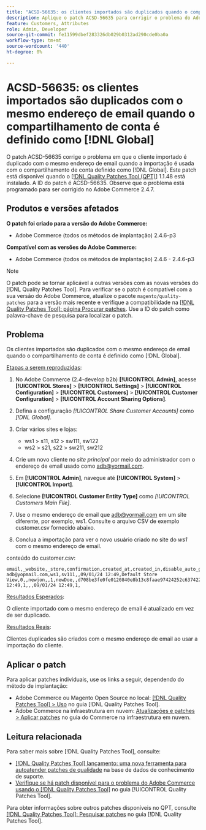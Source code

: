 ```yaml
---
title: "ACSD-56635: os clientes importados são duplicados quando o compartilhamento de conta está definido como [!DNL Global]"
description: Aplique o patch ACSD-56635 para corrigir o problema do Adobe Commerce em que o cliente importado é duplicado com o mesmo endereço de email quando a importação é usada com o compartilhamento de conta definido como [!DNL Global].
feature: Customers, Attributes
role: Admin, Developer
source-git-commit: fe11599dbef283326db029b0312ad290cde0ba0a
workflow-type: tm+mt
source-wordcount: '440'
ht-degree: 0%

---
```


# ACSD-56635: os clientes importados são duplicados com o mesmo endereço de email quando o compartilhamento de conta é definido como [!DNL Global]

O patch ACSD-56635 corrige o problema em que o cliente importado é duplicado com o mesmo endereço de email quando a importação é usada com o compartilhamento de conta definido como [!DNL Global]. Este patch está disponível quando o [[!DNL Quality Patches Tool (QPT)]](https://experienceleague.adobe.com/pt-br/docs/commerce-knowledge-base/kb/announcements/commerce-announcements/magento-quality-patches-released-new-tool-to-self-serve-quality-patches) 1.1.48 está instalado. A ID do patch é ACSD-56635. Observe que o problema está programado para ser corrigido no Adobe Commerce 2.4.7.

## Produtos e versões afetados

**O patch foi criado para a versão do Adobe Commerce:**

* Adobe Commerce (todos os métodos de implantação) 2.4.6-p3

**Compatível com as versões do Adobe Commerce:**

* Adobe Commerce (todos os métodos de implantação) 2.4.6 - 2.4.6-p3

>[!NOTE]
>
>O patch pode se tornar aplicável a outras versões com as novas versões do [!DNL Quality Patches Tool]. Para verificar se o patch é compatível com a sua versão do Adobe Commerce, atualize o pacote `magento/quality-patches` para a versão mais recente e verifique a compatibilidade na [[!DNL Quality Patches Tool]: página Procurar patches](https://experienceleague.adobe.com/tools/commerce-quality-patches/index.html?lang=pt-BR). Use a ID do patch como palavra-chave de pesquisa para localizar o patch.

## Problema

Os clientes importados são duplicados com o mesmo endereço de email quando o compartilhamento de conta é definido como [!DNL Global].

<u>Etapas a serem reproduzidas</u>:

1. No Adobe Commerce (2.4-develop b2b) **[!UICONTROL Admin]**, acesse **[!UICONTROL Stores]** > **[!UICONTROL Settings]** > **[!UICONTROL Configuration]** > **[!UICONTROL Customers]** > **[!UICONTROL Customer Configuration]** > **[!UICONTROL Account Sharing Options]**.
1. Defina a configuração *[!UICONTROL Share Customer Accounts]* como *[!DNL Global]*.
1. Criar vários sites e lojas:

   * ws1 > s11, s12 > sw111, sw122
   * ws2 > s21, s22 > sw211, sw212

1. Crie um novo cliente no *site principal* por meio do administrador com o endereço de email usado como <adb@yormail.com>.
1. Em **[!UICONTROL Admin]**, navegue até **[!UICONTROL System]** > **[!UICONTROL Import]**.
1. Selecione **[!UICONTROL Customer Entity Type]** como *[!UICONTROL Customers Main File]*.
1. Use o mesmo endereço de email que <adb@yormail.com> em um site diferente, por exemplo, ws1. Consulte o arquivo CSV de exemplo customer.csv fornecido abaixo.
1. Conclua a importação para ver o novo usuário criado no site do *ws1* com o mesmo endereço de email.

conteúdo do customer.csv:

```
email,_website,_store,confirmation,created_at,created_in,disable_auto_group_change,dob,firstname,gender,group_id,lastname,middlename,password_hash,prefix,rp_token,rp_token_created_at,store_id,suffix,taxvat,updated_at,website_id,password
adb@yopmail.com,ws1,sv111,,09/01/24 12:49,Default Store View,0,,newjon,,1,newDoe,,d708be3fe0fe0120840e8b13c8faae97424252c6374227ff59c05814f1aecd79:mgLqkqgTwLPLlCljzvF8hp67fNOOvOZb:1,,07e71459c137f4da15292134ff459cba,30/10/15 12:49,1,,,09/01/24 12:49,1,
```

<u>Resultados Esperados</u>:

O cliente importado com o mesmo endereço de email é atualizado em vez de ser duplicado.

<u>Resultados Reais</u>:

Clientes duplicados são criados com o mesmo endereço de email ao usar a importação do cliente.

## Aplicar o patch

Para aplicar patches individuais, use os links a seguir, dependendo do método de implantação:

* Adobe Commerce ou Magento Open Source no local: [[!DNL Quality Patches Tool] > Uso](/help/tools/quality-patches-tool/usage.md) no guia [!DNL Quality Patches Tool].
* Adobe Commerce na infraestrutura em nuvem: [Atualizações e patches > Aplicar patches](https://experienceleague.adobe.com/docs/commerce-cloud-service/user-guide/develop/upgrade/apply-patches.html?lang=pt-BR) no guia do Commerce na infraestrutura em nuvem.

## Leitura relacionada

Para saber mais sobre [!DNL Quality Patches Tool], consulte:

* [[!DNL Quality Patches Tool] lançamento: uma nova ferramenta para autoatender patches de qualidade](https://experienceleague.adobe.com/pt-br/docs/commerce-knowledge-base/kb/announcements/commerce-announcements/magento-quality-patches-released-new-tool-to-self-serve-quality-patches) na base de dados de conhecimento de suporte.
* [Verifique se há patch disponível para o problema do Adobe Commerce usando o  [!DNL Quality Patches Tool]](/help/tools/quality-patches-tool/patches-available-in-qpt/check-patch-for-magento-issue-with-magento-quality-patches.md) no guia [!UICONTROL Quality Patches Tool].


Para obter informações sobre outros patches disponíveis no QPT, consulte [[!DNL Quality Patches Tool]: Pesquisar patches](https://experienceleague.adobe.com/tools/commerce-quality-patches/index.html?lang=pt-BR) no guia [!DNL Quality Patches Tool].
